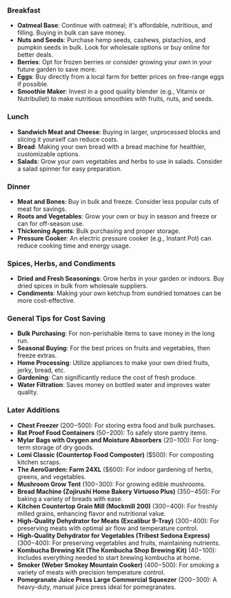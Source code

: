 ### Breakfast
- **Oatmeal Base**: Continue with oatmeal; it's affordable, nutritious, and filling. Buying in bulk can save money.
- **Nuts and Seeds**: Purchase hemp seeds, cashews, pistachios, and pumpkin seeds in bulk. Look for wholesale options or buy online for better deals.
- **Berries**: Opt for frozen berries or consider growing your own in your future garden to save more. 
- **Eggs**: Buy directly from a local farm for better prices on free-range eggs if possible.
- **Smoothie Maker**: Invest in a good quality blender (e.g., Vitamix or Nutribullet) to make nutritious smoothies with fruits, nuts, and seeds.

### Lunch
- **Sandwich Meat and Cheese**: Buying in larger, unprocessed blocks and slicing it yourself can reduce costs.
- **Bread**: Making your own bread with a bread machine for healthier, customizable options.
- **Salads**: Grow your own vegetables and herbs to use in salads. Consider a salad spinner for easy preparation.

### Dinner
- **Meat and Bones**: Buy in bulk and freeze. Consider less popular cuts of meat for savings.
- **Roots and Vegetables**: Grow your own or buy in season and freeze or can for off-season use.
- **Thickening Agents**: Bulk purchasing and proper storage.
- **Pressure Cooker**: An electric pressure cooker (e.g., Instant Pot) can reduce cooking time and energy usage.

### Spices, Herbs, and Condiments
- **Dried and Fresh Seasonings**: Grow herbs in your garden or indoors. Buy dried spices in bulk from wholesale suppliers.
- **Condiments**: Making your own ketchup from sundried tomatoes can be more cost-effective.

### General Tips for Cost Saving
- **Bulk Purchasing**: For non-perishable items to save money in the long run.
- **Seasonal Buying**: For the best prices on fruits and vegetables, then freeze extras.
- **Home Processing**: Utilize appliances to make your own dried fruits, jerky, bread, etc.
- **Gardening**: Can significantly reduce the cost of fresh produce.
- **Water Filtration**: Saves money on bottled water and improves water quality.

### Later Additions
- **Chest Freezer** ($200-$500): For storing extra food and bulk purchases.
- **Rat Proof Food Containers** ($50-$200): To safely store pantry items.
- **Mylar Bags with Oxygen and Moisture Absorbers** ($20-$100): For long-term storage of dry goods.
- **Lomi Classic (Countertop Food Composter)** ($500): For composting kitchen scraps.
- **The AeroGarden: Farm 24XL** ($600): For indoor gardening of herbs, greens, and vegetables.
- **Mushroom Grow Tent** ($100-$300): For growing edible mushrooms.
- **Bread Machine (Zojirushi Home Bakery Virtuoso Plus)** ($350-$450): For baking a variety of breads with ease.
- **Kitchen Countertop Grain Mill (Mockmill 200)** ($300-$400): For freshly milled grains, enhancing flavor and nutritional value.
- **High-Quality Dehydrator for Meats (Excalibur 9-Tray)** ($300-$400): For preserving meats with optimal air flow and temperature control.
- **High-Quality Dehydrator for Vegetables (Tribest Sedona Express)** ($300-$400): For preserving vegetables and fruits, maintaining nutrients.
- **Kombucha Brewing Kit (The Kombucha Shop Brewing Kit)** ($40-$100): Includes everything needed to start brewing kombucha at home.
- **Smoker (Weber Smokey Mountain Cooker)** ($400-$500): For smoking a variety of meats with precision temperature control.
- **Pomegranate Juice Press Large Commercial Squeezer** ($200-$300): A heavy-duty, manual juice press ideal for pomegranates.
